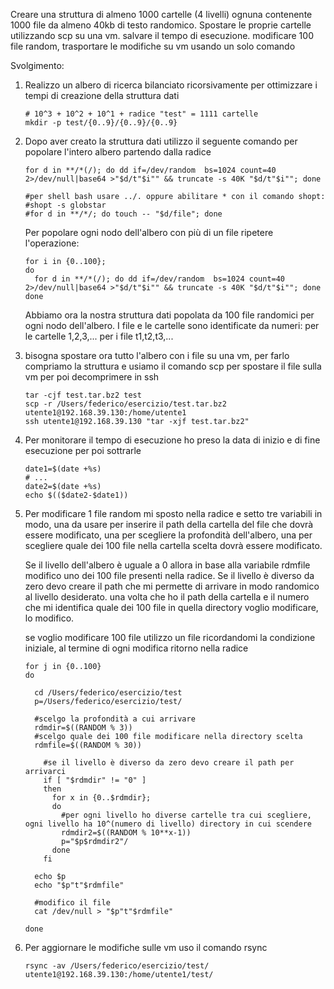 Creare una struttura di almeno 1000 cartelle (4 livelli) ognuna contenente 1000 file da almeno 40kb di testo randomico.
Spostare le proprie cartelle utilizzando scp su una vm. salvare il tempo di esecuzione. modificare 100 file random, trasportare le modifiche su vm usando un solo comando

Svolgimento:

1. Realizzo un albero di ricerca bilanciato ricorsivamente per ottimizzare i tempi di creazione della struttura dati
   ```
   # 10^3 + 10^2 + 10^1 + radice "test" = 1111 cartelle
   mkdir -p test/{0..9}/{0..9}/{0..9}
   ```
2. Dopo aver creato la struttura dati utilizzo il seguente comando per popolare l'intero albero partendo dalla radice
   ```
   for d in **/*(/); do dd if=/dev/random  bs=1024 count=40 2>/dev/null|base64 >"$d/t"$i"" && truncate -s 40K "$d/t"$i""; done

   #per shell bash usare ../. oppure abilitare * con il comando shopt:
   #shopt -s globstar
   #for d in **/*/; do touch -- "$d/file"; done
   ```
   Per popolare ogni nodo dell'albero con più di un file ripetere l'operazione:
   ```
   for i in {0..100};
   do
     for d in **/*(/); do dd if=/dev/random  bs=1024 count=40 2>/dev/null|base64 >"$d/t"$i"" && truncate -s 40K "$d/t"$i""; done
   done
   ```
   Abbiamo ora la nostra struttura dati popolata da 100 file randomici per ogni nodo dell'albero.
   I file e le cartelle sono identificate da numeri:
   per le cartelle 1,2,3,...
   per i file t1,t2,t3,...

4. bisogna spostare ora tutto l'albero con i file su una vm, per farlo compriamo la struttura e usiamo il comando scp per spostare
   il file sulla vm per poi decomprimere in ssh
   ```
   tar -cjf test.tar.bz2 test
   scp -r /Users/federico/esercizio/test.tar.bz2 utente1@192.168.39.130:/home/utente1
   ssh utente1@192.168.39.130 "tar -xjf test.tar.bz2"
   ```
5. Per monitorare il tempo di esecuzione ho preso la data di inizio e di fine esecuzione per poi sottrarle
   ```
   date1=$(date +%s)
   # ...
   date2=$(date +%s)
   echo $(($date2-$date1))
   ```
6. Per modificare 1 file random mi sposto nella radice e setto tre variabili in modo, una da usare per inserire il path della cartella
   del file che dovrà essere modificato, una per scegliere la profondità dell'albero, una per scegliere quale dei 100 file nella
   cartella scelta dovrà essere modificato.

   Se il livello dell'albero è uguale a 0 allora in base alla variabile rdmfile modifico uno dei 100 file presenti nella radice.
   Se il livello è diverso da zero devo creare il path che mi permette di arrivare in modo randomico al livello desiderato.
   una volta che ho il path della cartella e il numero che mi identifica quale dei 100 file in quella directory voglio modificare,
   lo modifico.

   se voglio modificare 100 file utilizzo un file ricordandomi la condizione iniziale, al termine di ogni modifica ritorno nella radice
   
   ```
   for j in {0..100}
   do

     cd /Users/federico/esercizio/test
     p=/Users/federico/esercizio/test/

     #scelgo la profondità a cui arrivare
     rdmdir=$((RANDOM % 3))
     #scelgo quale dei 100 file modificare nella directory scelta
     rdmfile=$((RANDOM % 30))

       #se il livello è diverso da zero devo creare il path per arrivarci
       if [ "$rdmdir" != "0" ]
       then
         for x in {0..$rdmdir};
         do
           #per ogni livello ho diverse cartelle tra cui scegliere, ogni livello ha 10^(numero di livello) directory in cui scendere
           rdmdir2=$((RANDOM % 10**x-1))
           p="$p$rdmdir2"/
         done
       fi
  
     echo $p
     echo "$p"t"$rdmfile"
  
     #modifico il file
     cat /dev/null > "$p"t"$rdmfile"
   
   done
   ```
7. Per aggiornare le modifiche sulle vm uso il comando rsync
   ```
   rsync -av /Users/federico/esercizio/test/ utente1@192.168.39.130:/home/utente1/test/
   ```

